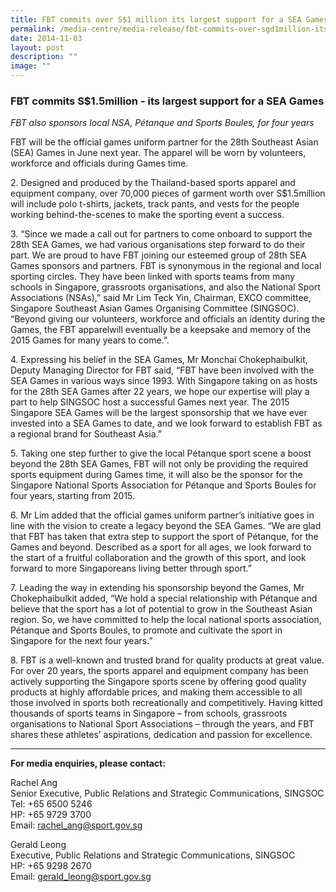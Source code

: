 ```yaml
---
title: FBT commits over S$1 million its largest support for a SEA Games
permalink: /media-centre/media-release/fbt-commits-over-sgd1million-its-largest-support-for-a-sea-games/
date: 2014-11-03
layout: post
description: ""
image: ""
---
```

### **FBT commits S$1.5million - its largest support for a SEA Games**
_FBT also sponsors local NSA, Pétanque and Sports Boules, for four years_

FBT will be the official games uniform partner for the 28th Southeast Asian (SEA) Games in June next year. The apparel will be worn by volunteers, workforce and officials during Games time.

2\. Designed and produced by the Thailand-based sports apparel and equipment company, over 70,000 pieces of garment worth over S$1.5million will include polo t-shirts, jackets, track pants, and vests for the people working behind-the-scenes to make the sporting event a success.

3\. “Since we made a call out for partners to come onboard to support the 28th SEA Games, we had various organisations step forward to do their part. We are proud to have FBT joining our esteemed group of 28th SEA Games sponsors and partners. FBT is synonymous in the regional and local sporting circles. They have been linked with sports teams from many schools in Singapore, grassroots organisations, and also the National Sport Associations (NSAs),” said Mr Lim Teck Yin, Chairman, EXCO committee, Singapore Southeast Asian Games Organising Committee (SINGSOC). “Beyond giving our volunteers, workforce and officials an identity during the Games, the FBT apparelwill eventually be a keepsake and memory of the 2015 Games for many years to come.”.

4\. Expressing his belief in the SEA Games, Mr Monchai Chokephaibulkit, Deputy Managing Director for FBT said, “FBT have been involved with the SEA Games in various ways since 1993. With Singapore taking on as hosts for the 28th SEA Games after 22 years, we hope our expertise will play a part to help SINGSOC host a successful Games next year. The 2015 Singapore SEA Games will be the largest sponsorship that we have ever invested into a SEA Games to date, and we look forward to establish FBT as a regional brand for Southeast Asia.”

5\. Taking one step further to give the local Pétanque sport scene a boost beyond the 28th SEA Games, FBT will not only be providing the required sports equipment during Games time, it will also be the sponsor for the Singapore National Sports Association for Pétanque and Sports Boules for four years, starting from 2015.

6\. Mr Lim added that the official games uniform partner’s initiative goes in line with the vision to create a legacy beyond the SEA Games. “We are glad that FBT has taken that extra step to support the sport of Pétanque, for the Games and beyond. Described as a sport for all ages, we look forward to the start of a fruitful collaboration and the growth of this sport, and look forward to more Singaporeans living better through sport.”

7\. Leading the way in extending his sponsorship beyond the Games, Mr Chokephaibulkit added, “We hold a special relationship with Pétanque and believe that the sport has a lot of potential to grow in the Southeast Asian region. So, we have committed to help the local national sports association, Pétanque and Sports Boules, to promote and cultivate the sport in Singapore for the next four years.”

8\. FBT is a well-known and trusted brand for quality products at great value. For over 20 years, the sports apparel and equipment company has been actively supporting the Singapore sports scene by offering good quality products at highly affordable prices, and making them accessible to all those involved in sports both recreationally and competitively. Having kitted thousands of sports teams in Singapore – from schools, grassroots organisations to National Sport Associations – through the years, and FBT shares these athletes’ aspirations, dedication and passion for excellence.

---

**For media enquiries, please contact:**

Rachel Ang<br>
Senior Executive, Public Relations and Strategic Communications, SINGSOC<br>
Tel: +65 6500 5246<br>
HP: +65 9729 3700<br>
Email: [rachel\_ang@sport.gov.sg](mailto:rachel_ang@sport.gov.sg)

Gerald Leong<br>
Executive, Public Relations and Strategic Communications, SINGSOC<br>
HP: +65 9298 2670<br>
Email: [gerald\_leong@sport.gov.sg](mailto:gerald_leong@sport.gov.sg)